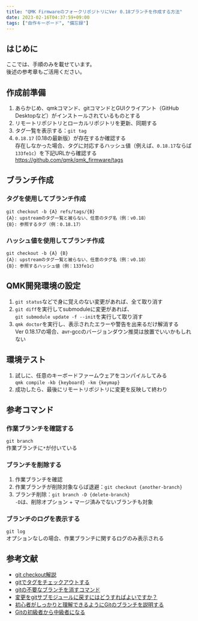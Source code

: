 ```yaml
---
title: "QMK FirmwareのフォークリポジトリにVer 0.18ブランチを作成する方法"
date: 2023-02-16T04:37:59+09:00
tags: ["自作キーボード", "備忘録"]
---
```

## はじめに
ここでは、手順のみを載せています。  
後述の参考章もご活用ください。  

## 作成前準備

1. あらかじめ、qmkコマンド、gitコマンドとGUIクライアント（GitHub Desktopなど）がインストールされているものとする
1. リモートリポジトリとローカルリポジトリを更新、同期する
1. タグ一覧を表示する：`git tag`
1. `0.18.17` (0.18の最新版）が存在するか確認する  
存在しなかった場合、タグに対応するハッシュ値（例えば、`0.18.17`ならば`133fe1c`）を下記URLから確認する  
https://github.com/qmk/qmk_firmware/tags

## ブランチ作成

### タグを使用してブランチ作成

```
git checkout -b {A} refs/tags/{B}
{A}: upstreamのタグ一覧と被らない、任意のタグ名（例：v0.18）
{B}: 参照するタグ（例：0.18.17）
```

### ハッシュ値を使用してブランチ作成

```
git checkout -b {A} {B}
{A}: upstreamのタグ一覧と被らない、任意のタグ名（例：v0.18）
{B}: 参照するハッシュ値（例：133fe1c）
```

## QMK開発環境の設定

1. `git status`などで身に覚えのない変更があれば、全て取り消す
1. `git diff`を実行してsubmoduleに変更があれば、  
`git submodule update -f --init`を実行して取り消す
1. `qmk doctor`を実行し、表示されたエラーや警告を出来るだけ解消する  
Ver 0.18.17の場合、avr-gccのバージョンダウン推奨は放置でいいかもしれない

## 環境テスト

1. 試しに、任意のキーボードファームウェアをコンパイルしてみる  
`qmk compile -kb {keyboard} -km {keymap}`
1. 成功したら、最後にリモートリポジトリに変更を反映して終わり

## 参考コマンド

### 作業ブランチを確認する

`git branch`  
作業ブランチに`*`が付いている

### ブランチを削除する

1. 作業ブランチを確認
1. 作業ブランチが削除対象ならば退避：`git checkout {another-branch}`
1. ブランチ削除：`git branch -D {delete-branch}`  
`-D`は、削除オプション + マージ済みでないブランチも対象

### ブランチのログを表示する

`git log`  
オプションなしの場合、作業ブランチに関するログのみ表示される  

## 参考文献

- [git checkout解説](https://qiita.com/yunano/items/f3133ea64efed762df2f)
- [gitでタグをチェックアウトする](https://h2ham.net/git-tag-checkout/)
- [gitの不要なブランチを消すコマンド](https://qiita.com/mather314/items/a1536c52a2eb0426b2b5)
- [変更をgitサブモジュールに戻すにはどうすればよいですか？](https://qastack.jp/programming/10906554/how-do-i-revert-my-changes-to-a-git-submodule)
- [初心者がしっかりと理解できるようにGitのブランチを説明する](https://qiita.com/gakisan8273/items/0e0ad1fee2a7c623f8d6)
- [Gitの初級者から中級者になる](https://zenn.dev/coder_ka/articles/1424213850674e)
